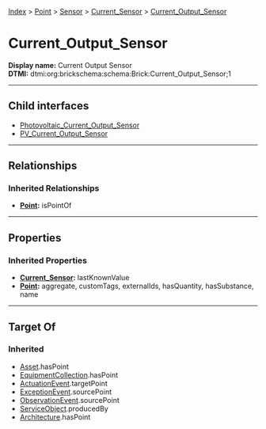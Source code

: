 [Index](../../../../index.md) > [Point](../../../Point.md) > [Sensor](../../Sensor.md) > [Current_Sensor](../Current_Sensor.md) > [Current_Output_Sensor](#)
# Current_Output_Sensor

**Display name:** Current Output Sensor<br />
**DTMI:** dtmi:org:brickschema:schema:Brick:Current_Output_Sensor;1

---

## Child interfaces
* [Photovoltaic_Current_Output_Sensor](Photovoltaic_Current_Output_Sensor.md)
* [PV_Current_Output_Sensor](PV_Current_Output_Sensor.md)

---

## Relationships

### Inherited Relationships
* **[Point](../../../Point.md):** isPointOf

---

## Properties

### Inherited Properties
* **[Current_Sensor](../Current_Sensor.md):** lastKnownValue
* **[Point](../../../Point.md):** aggregate, customTags, externalIds, hasQuantity, hasSubstance, name

---

## Target Of
### Inherited
* [Asset](../../../../Asset/Asset.md).hasPoint
* [EquipmentCollection](../../../../Collection/EquipmentCollection.md).hasPoint
* [ActuationEvent](../../../../Event/PointEvent/ActuationEvent.md).targetPoint
* [ExceptionEvent](../../../../Event/PointEvent/ExceptionEvent.md).sourcePoint
* [ObservationEvent](../../../../Event/PointEvent/ObservationEvent.md).sourcePoint
* [ServiceObject](../../../../Information/ServiceObject/ServiceObject.md).producedBy
* [Architecture](../../../../Space/Architecture/Architecture.md).hasPoint
